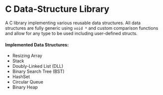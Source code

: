 # C Data-Structure Library
A C library implementing various reusable data structures. 
All data structures are fully generic using `void *` and custom comparison functions and allow for any type to be used including user-defined structs. 

#### Implemented Data Structures:
- Resizing Array
- Stack
- Doubly-Linked List (DLL)
- Binary Search Tree (BST)
- HashSet
- Circular Queue
- Binary Heap

